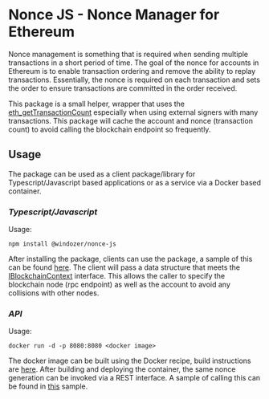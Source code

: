 # Nonce JS - Nonce Manager for Ethereum

Nonce management is something that is required when sending multiple transactions in a short period of time. The goal of the nonce for accounts in Ethereum is to enable transaction ordering and remove the ability to replay transactions. Essentially, the nonce is required on each transaction and sets the order to ensure transactions are committed in the order received.

This package is a small helper, wrapper that uses the [eth_getTransactionCount](https://eth.wiki/json-rpc/API#eth_gettransactioncount) especially when using external signers with many transactions. This package will cache the account and nonce (transaction count) to avoid calling the blockchain endpoint so frequently.

## Usage

The package can be used as a client package/library for Typescript/Javascript based applications or as a service via a Docker based container.

### _Typescript/Javascript_

Usage:

```
npm install @windozer/nonce-js
```

After installing the package, clients can use the package, a sample of this can be found [here](samples/client/). The client will pass a data structure that meets the [IBlockchainContext](src/models/iBlockchainContext.ts) interface. This allows the caller to specify the blockchain node (rpc endpoint) as well as the account to avoid any collisions with other nodes.

### _API_

Usage:

```
docker run -d -p 8080:8080 <docker image>
```

The docker image can be built using the Docker recipe, build instructions are [here](). After building and deploying the container, the same nonce generation can be invoked via a REST interface. A sample of calling this can be found in [this](samples/api/) sample.
